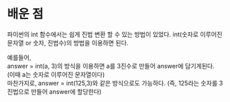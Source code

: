 # 배운 점  
파이썬의 int 함수에서는 쉽게 진법 변환 할 수 있는 방법이 있었다.
int(숫자로 이루어진 문자열 or 숫자, 진법수)의 방법을 이용하면 된다.  

예를들어,  
answer = int(a, 3)의 방식을 이용하면 a를 3진수로 만들어 answer에 담기게된다. (이때 a는 숫자로 이루어진 문자열이다)  
마찬가지로, answer = int(125,3)와 같은 방식으로도 가능하다. (즉, 125라는 숫자를 3진법으로 만들어 answer에 할당한다)  
